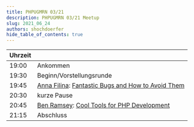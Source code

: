 ```yaml
---
title: PHPUGMRN 03/21
description: PHPUGMRN 03/21 Meetup
slug: 2021_06_24
authors: shochdoerfer
hide_table_of_contents: true
---
```


| Uhrzeit |                                                                                                                                                                                                | 
|---------|------------------------------------------------------------------------------------------------------------------------------------------------------------------------------------------------|
| 19:00   | Ankommen                                                                                                                                                                                       |
| 19:30   | Beginn/Vorstellungsrunde                                                                                                                                                                       |
| 19:45   | [Anna Filina](https://phpc.social/@afilina): [Fantastic Bugs and How to Avoid Them](https://speakerdeck.com/afilina/fantastic-bugs-and-how-to-avoid-them-ee44635e-4302-4a3e-90ab-3b1963e36c4b) |
| 20:30   | kurze Pause                                                                                                                                                                                    |
| 20:45   | [Ben Ramsey](https://phpc.social/@ramsey): [Cool Tools for PHP Development](https://speakerdeck.com/ramsey/cool-tools-for-php-development-phpugmrn-june-2021)                                                                                                                  |
| 21:15   | Abschluss                                                                                                                                                                                      |
